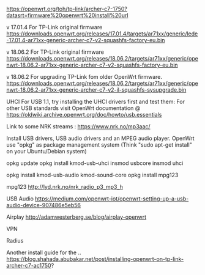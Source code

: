 

https://openwrt.org/toh/tp-link/archer-c7-1750?datasrt=firmware%20openwrt%20install%20url





v 17.01.4  For TP-Link original firmware
https://downloads.openwrt.org/releases/17.01.4/targets/ar71xx/generic/lede-17.01.4-ar71xx-generic-archer-c7-v2-squashfs-factory-eu.bin

v 18.06.2  For TP-Link original firmware
https://downloads.openwrt.org/releases/18.06.2/targets/ar71xx/generic/openwrt-18.06.2-ar71xx-generic-archer-c7-v2-squashfs-factory-eu.bin


v 18.06.2  For upgrading TP-Link fom older OpenWrt firmware.
https://downloads.openwrt.org/releases/18.06.2/targets/ar71xx/generic/openwrt-18.06.2-ar71xx-generic-archer-c7-v2-il-squashfs-sysupgrade.bin




UHCI For USB 1.1, try installing the UHCI drivers first and test them:
For other USB standards visit OpenWrt documentation @ https://oldwiki.archive.openwrt.org/doc/howto/usb.essentials

Link to some NRK streams : https://www.nrk.no/mp3aac/


Install USB drivers, USB audio drivers and an MPEG audio player.
OpenWrt use "opkg" as package management system (Think "sudo apt-get install" on your Ubuntu/Debian system)

opkg update
opkg install kmod-usb-uhci
insmod usbcore
insmod uhci

opkg install kmod-usb-audio kmod-sound-core
opkg install mpg123

mpg123 http://lyd.nrk.no/nrk_radio_p3_mp3_h






USB Audio
https://medium.com/openwrt-iot/openwrt-setting-up-a-usb-audio-device-907486e5eb56

Airplay
http://adamwesterberg.se/blog/airplay-openwrt



VPN


Radius


Another install guide for the ..
https://blog.shahada.abubakar.net/post/installing-openwrt-on-tp-link-archer-c7-ac1750?

